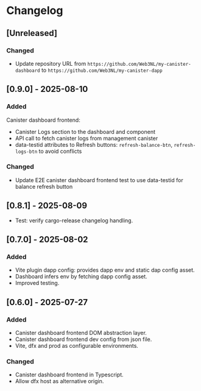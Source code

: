 # Changelog

## [Unreleased]

### Changed

- Update repository URL from `https://github.com/Web3NL/my-canister-dashboard` to `https://github.com/Web3NL/my-canister-dapp`

## [0.9.0] - 2025-08-10

### Added

Canister dashboard frontend:

- Canister Logs section to the dashboard and component
- API call to fetch canister logs from management canister
- data-testid attributes to Refresh buttons: `refresh-balance-btn`, `refresh-logs-btn` to avoid conflicts

### Changed

- Update E2E canister dashboard frontend test to use data-testid for balance refresh button

## [0.8.1] - 2025-08-09

- Test: verify cargo-release changelog handling.

## [0.7.0] - 2025-08-02

### Added

- Vite plugin dapp config: provides dapp env and static dap config asset.
- Dashboard infers env by fetching dapp config asset.
- Improved testing.

## [0.6.0] - 2025-07-27

### Added

- Canister dashboard frontend DOM abstraction layer.
- Canister dashboard frontend dev config from json file.
- Vite, dfx and prod as configurable environments.

### Changed

- Canister dashboard frontend in Typescript.
- Allow dfx host as alternative origin.
